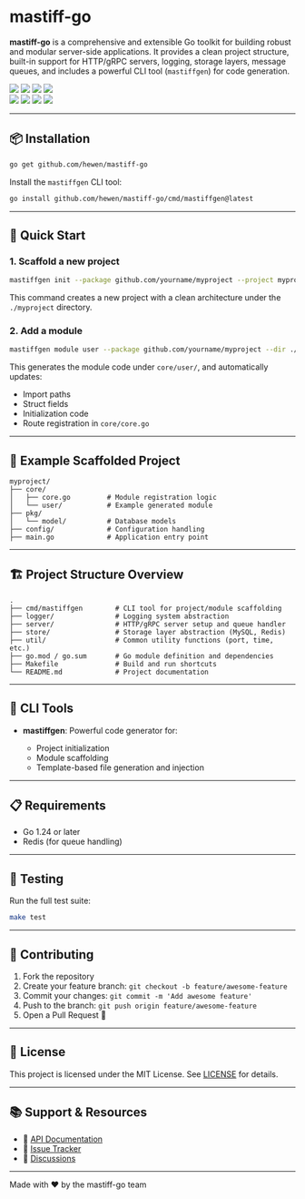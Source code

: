 # mastiff-go

**mastiff-go** is a comprehensive and extensible Go toolkit for building robust and modular server-side applications. It provides a clean project structure, built-in support for HTTP/gRPC servers, logging, storage layers, message queues, and includes a powerful CLI tool (`mastiffgen`) for code generation.

<p align="left">
  <a href="https://github.com/hewen/mastiff-go/actions?query=workflow%3ATests" title="Build Status"><img src="https://img.shields.io/github/actions/workflow/status/hewen/mastiff-go/test.yml?branch=dev&style=flat-square&logo=github-actions" /></a>
  <a href="https://codecov.io/gh/hewen/mastiff-go" title="Codecov"><img src="https://img.shields.io/codecov/c/github/hewen/mastiff-go?style=flat-square&logo=codecov" /></a>
  <a href="https://github.com/hewen/mastiff-go" title="Supported Platforms"><img src="https://img.shields.io/badge/platform-Linux%20%7C%20macOS%20%7C%20*BSD%20%7C%20Windows-549688?style=flat-square&logo=launchpad" /></a>
  <a href="https://github.com/hewen/mastiff-go" title="Minimum Go Version"><img src="https://img.shields.io/badge/go-%3E%3D1.24-30dff3?style=flat-square&logo=go" /></a>
  <br />
  <a href="https://goreportcard.com/report/github.com/hewen/mastiff-go" title="Go Report Card"><img src="https://goreportcard.com/badge/github.com/hewen/mastiff-go?style=flat-square" /></a>
  <a href="https://pkg.go.dev/github.com/hewen/mastiff-go#section-documentation" title="Documentation"><img src="https://img.shields.io/badge/go.dev-doc-007d9c?style=flat-square&logo=read-the-docs" /></a>
  <a href="https://github.com/hewen/mastiff-go/releases" title="Releases"><img src="https://img.shields.io/github/v/release/hewen/mastiff-go.svg?color=161823&style=flat-square&logo=smartthings" /></a>
  <a href="https://github.com/hewen/mastiff-go/tags" title="Tags"><img src="https://img.shields.io/github/v/tag/hewen/mastiff-go?color=%23ff8936&logo=fitbit&style=flat-square" /></a>
</p>

---

## 📦 Installation

```bash
go get github.com/hewen/mastiff-go
````

Install the `mastiffgen` CLI tool:

```bash
go install github.com/hewen/mastiff-go/cmd/mastiffgen@latest
```

---

## 🚀 Quick Start

### 1. Scaffold a new project

```bash
mastiffgen init --package github.com/yourname/myproject --project myproject --dir ./myproject
```

This command creates a new project with a clean architecture under the `./myproject` directory.

### 2. Add a module

```bash
mastiffgen module user --package github.com/yourname/myproject --dir ./myproject
```

This generates the module code under `core/user/`, and automatically updates:

* Import paths
* Struct fields
* Initialization code
* Route registration in `core/core.go`

---

## 🧱 Example Scaffolded Project

```text
myproject/
├── core/
│   ├── core.go         # Module registration logic
│   └── user/           # Example generated module
├── pkg/
│   └── model/          # Database models
├── config/             # Configuration handling
├── main.go             # Application entry point
```

---

## 🏗️ Project Structure Overview

```text
.
├── cmd/mastiffgen        # CLI tool for project/module scaffolding
├── logger/               # Logging system abstraction
├── server/               # HTTP/gRPC server setup and queue handler
├── store/                # Storage layer abstraction (MySQL, Redis)
├── util/                 # Common utility functions (port, time, etc.)
├── go.mod / go.sum       # Go module definition and dependencies
├── Makefile              # Build and run shortcuts
└── README.md             # Project documentation
```

---

## 🔧 CLI Tools

* **mastiffgen**: Powerful code generator for:

  * Project initialization
  * Module scaffolding
  * Template-based file generation and injection

---

## 📋 Requirements

* Go 1.24 or later
* Redis (for queue handling)

---

## 🧪 Testing

Run the full test suite:

```bash
make test
```

---

## 🤝 Contributing

1. Fork the repository
2. Create your feature branch: `git checkout -b feature/awesome-feature`
3. Commit your changes: `git commit -m 'Add awesome feature'`
4. Push to the branch: `git push origin feature/awesome-feature`
5. Open a Pull Request 🚀

---

## 📄 License

This project is licensed under the MIT License. See [LICENSE](LICENSE) for details.

---

## 📚 Support & Resources

* 📖 [API Documentation](https://pkg.go.dev/github.com/hewen/mastiff-go)
* 🐛 [Issue Tracker](https://github.com/hewen/mastiff-go/issues)
* 💬 [Discussions](https://github.com/hewen/mastiff-go/discussions)

---

Made with ❤️ by the mastiff-go team

```
